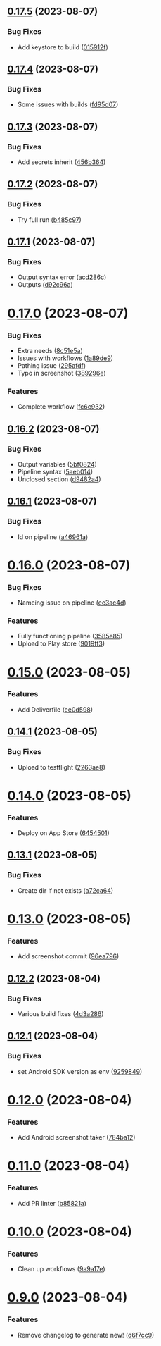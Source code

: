## [0.17.5](https://github.com/microservicer/flutter-pipelines/compare/v0.17.4...v0.17.5) (2023-08-07)


### Bug Fixes

* Add keystore to build ([015912f](https://github.com/microservicer/flutter-pipelines/commit/015912f805d6a9ebd797a57d25057ffa916f8d38))

## [0.17.4](https://github.com/microservicer/flutter-pipelines/compare/v0.17.3...v0.17.4) (2023-08-07)


### Bug Fixes

* Some issues with builds ([fd95d07](https://github.com/microservicer/flutter-pipelines/commit/fd95d07968ecadbabaad0271ae5ddc34b78a4b1f))

## [0.17.3](https://github.com/microservicer/flutter-pipelines/compare/v0.17.2...v0.17.3) (2023-08-07)


### Bug Fixes

* Add secrets inherit ([456b364](https://github.com/microservicer/flutter-pipelines/commit/456b364799a8ece576c06630f56091b78d4a1c2a))

## [0.17.2](https://github.com/microservicer/flutter-pipelines/compare/v0.17.1...v0.17.2) (2023-08-07)


### Bug Fixes

* Try full run ([b485c97](https://github.com/microservicer/flutter-pipelines/commit/b485c9795661de699866e5b58d727cf6f8c919a9))

## [0.17.1](https://github.com/microservicer/flutter-pipelines/compare/v0.17.0...v0.17.1) (2023-08-07)


### Bug Fixes

* Output syntax error ([acd286c](https://github.com/microservicer/flutter-pipelines/commit/acd286c538bfe609da75001733647630830a3c05))
* Outputs ([d92c96a](https://github.com/microservicer/flutter-pipelines/commit/d92c96affc63405331817953933ef4aa0a44796e))

# [0.17.0](https://github.com/microservicer/flutter-pipelines/compare/v0.16.2...v0.17.0) (2023-08-07)


### Bug Fixes

* Extra needs ([8c51e5a](https://github.com/microservicer/flutter-pipelines/commit/8c51e5a2c0a085230fc8c8a2ce4a1bb61ce9b82e))
* Issues with workflows ([1a89de9](https://github.com/microservicer/flutter-pipelines/commit/1a89de99210238755be395e20d2e2b384ed6527a))
* Pathing issue ([295afdf](https://github.com/microservicer/flutter-pipelines/commit/295afdf53b4d2e60f3dc07630a053266700f8be5))
* Typo in screenshot ([389296e](https://github.com/microservicer/flutter-pipelines/commit/389296eac4b4d1d5a89e3018b0bbd72602773a01))


### Features

* Complete workflow ([fc6c932](https://github.com/microservicer/flutter-pipelines/commit/fc6c93265f90bf63a1cf525d73fac7a3cca32da9))

## [0.16.2](https://github.com/microservicer/flutter-pipelines/compare/v0.16.1...v0.16.2) (2023-08-07)


### Bug Fixes

* Output variables ([5bf0824](https://github.com/microservicer/flutter-pipelines/commit/5bf08247619d69c2274eb6ab3354981136cc145a))
* Pipeline syntax ([5aeb014](https://github.com/microservicer/flutter-pipelines/commit/5aeb0143c9496565c4bf4fb274f52fc256ac4322))
* Unclosed section ([d9482a4](https://github.com/microservicer/flutter-pipelines/commit/d9482a4eb16f98a21823b91979e9ee9dda08f6fe))

## [0.16.1](https://github.com/microservicer/flutter-pipelines/compare/v0.16.0...v0.16.1) (2023-08-07)


### Bug Fixes

* Id on pipeline ([a46961a](https://github.com/microservicer/flutter-pipelines/commit/a46961ad31274e8d64447cd1d4c60f2273f47655))

# [0.16.0](https://github.com/microservicer/flutter-pipelines/compare/v0.15.0...v0.16.0) (2023-08-07)


### Bug Fixes

* Nameing issue on pipeline ([ee3ac4d](https://github.com/microservicer/flutter-pipelines/commit/ee3ac4d861cb36a2c9b767052e5e176373bb0f81))


### Features

* Fully functioning pipeline ([3585e85](https://github.com/microservicer/flutter-pipelines/commit/3585e855c984709fb4174e4dada7af7119e1b693))
* Upload to Play store ([9019ff3](https://github.com/microservicer/flutter-pipelines/commit/9019ff397681f0f5e9718706faa6e55584e75ea7))

# [0.15.0](https://github.com/microservicer/flutter-pipelines/compare/v0.14.1...v0.15.0) (2023-08-05)


### Features

* Add Deliverfile ([ee0d598](https://github.com/microservicer/flutter-pipelines/commit/ee0d59899890b78ce2554d6f8749277ed5b9b360))

## [0.14.1](https://github.com/microservicer/flutter-pipelines/compare/v0.14.0...v0.14.1) (2023-08-05)


### Bug Fixes

* Upload to testflight ([2263ae8](https://github.com/microservicer/flutter-pipelines/commit/2263ae88bb9defdf4e38a3db3f62c21e79962dbf))

# [0.14.0](https://github.com/microservicer/flutter-pipelines/compare/v0.13.1...v0.14.0) (2023-08-05)


### Features

* Deploy on App Store ([6454501](https://github.com/microservicer/flutter-pipelines/commit/6454501d664e6be9cb9095e834143cb625bd4748))

## [0.13.1](https://github.com/microservicer/flutter-pipelines/compare/v0.13.0...v0.13.1) (2023-08-05)


### Bug Fixes

* Create dir if not exists ([a72ca64](https://github.com/microservicer/flutter-pipelines/commit/a72ca64f3a68f0f6532d69834e79f3e753070c5d))

# [0.13.0](https://github.com/microservicer/flutter-pipelines/compare/v0.12.2...v0.13.0) (2023-08-05)


### Features

* Add screenshot commit ([96ea796](https://github.com/microservicer/flutter-pipelines/commit/96ea796f3de0e64ad20dbb7ee088a7be4d7ebab6))

## [0.12.2](https://github.com/microservicer/flutter-pipelines/compare/v0.12.1...v0.12.2) (2023-08-04)


### Bug Fixes

* Various build fixes ([4d3a286](https://github.com/microservicer/flutter-pipelines/commit/4d3a2864546ed160f12a1b55ec2cb6a6f8b7cb6c))

## [0.12.1](https://github.com/microservicer/flutter-pipelines/compare/v0.12.0...v0.12.1) (2023-08-04)


### Bug Fixes

* set Android SDK version as env ([9259849](https://github.com/microservicer/flutter-pipelines/commit/9259849d7615adb1a6ca1173da275da4791d4de9))

# [0.12.0](https://github.com/microservicer/flutter-pipelines/compare/v0.11.0...v0.12.0) (2023-08-04)


### Features

* Add Android screenshot taker ([784ba12](https://github.com/microservicer/flutter-pipelines/commit/784ba1246ff5e10c80cbdc0226c2f70eb6500121))

# [0.11.0](https://github.com/microservicer/flutter-pipelines/compare/v0.10.0...v0.11.0) (2023-08-04)


### Features

* Add PR linter ([b85821a](https://github.com/microservicer/flutter-pipelines/commit/b85821a011a1215172b190044dfd3076b863bfaf))

# [0.10.0](https://github.com/microservicer/flutter-pipelines/compare/v0.9.0...v0.10.0) (2023-08-04)


### Features

* Clean up workflows ([9a9a17e](https://github.com/microservicer/flutter-pipelines/commit/9a9a17e570de26254dcc9b59d73bbbb310fd53b8))

# [0.9.0](https://github.com/microservicer/flutter-pipelines/compare/v0.8.0...v0.9.0) (2023-08-04)


### Features

* Remove changelog to generate new! ([d6f7cc9](https://github.com/microservicer/flutter-pipelines/commit/d6f7cc993fa038ba814d39c8ae2705d102bd9e67))
